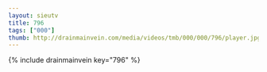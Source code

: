 ```yaml
--- 
layout: sieutv
title: 796
tags: ["000"]
thumb: http://drainmainvein.com/media/videos/tmb/000/000/796/player.jpg
---
```

{% include drainmainvein key="796" %} 
